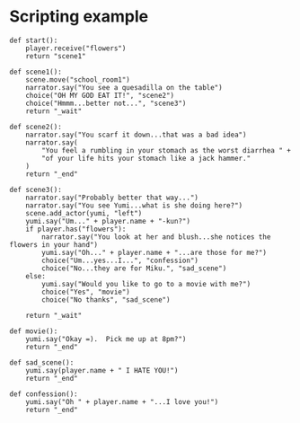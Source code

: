 # Scripting example
	
	def start():
		player.receive("flowers")
		return "scene1"
		
	def scene1():
		scene.move("school_room1")
		narrator.say("You see a quesadilla on the table")
		choice("OH MY GOD EAT IT!", "scene2")
		choice("Hmmm...better not...", "scene3")
		return "_wait"
		
	def scene2():
		narrator.say("You scarf it down...that was a bad idea")
		narrator.say(
			"You feel a rumbling in your stomach as the worst diarrhea " +
			"of your life hits your stomach like a jack hammer."
		)
		return "_end"
		
	def scene3():
		narrator.say("Probably better that way...")
		narrator.say("You see Yumi...what is she doing here?")
		scene.add_actor(yumi, "left")
		yumi.say("Um..." + player.name + "-kun?")
		if player.has("flowers"):
			narrator.say("You look at her and blush...she notices the flowers in your hand")
			yumi.say("Oh..." + player.name + "...are those for me?")
			choice("Um...yes...I...", "confession")
			choice("No...they are for Miku.", "sad_scene")
		else:
			yumi.say("Would you like to go to a movie with me?")
			choice("Yes", "movie")
			choice("No thanks", "sad_scene")
		
		return "_wait"
		
	def movie():
		yumi.say("Okay =).  Pick me up at 8pm?")
		return "_end"
		
	def sad_scene():
		yumi.say(player.name + " I HATE YOU!")
		return "_end"
		
	def confession():
		yumi.say("Oh " + player.name + "...I love you!")
		return "_end"